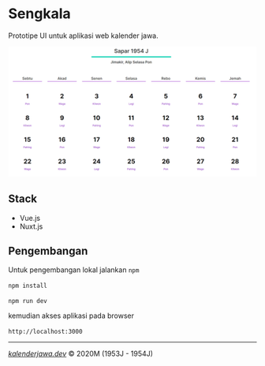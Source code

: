 # Sengkala

Prototipe UI untuk aplikasi web kalender jawa.

![sengkala_scr](sengkala_screenshot.png)

## Stack

- Vue.js
- Nuxt.js

## Pengembangan

Untuk pengembangan lokal jalankan `npm`

`npm install`

`npm run dev`

kemudian akses aplikasi pada browser

`http://localhost:3000`


----

[*kalenderjawa.dev*](https://kalendejawa.dev) © 2020M (1953J - 1954J)
